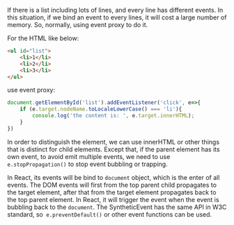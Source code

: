 If there is a list including lots of lines, and every line has different events. In this situation, if we bind an event to every lines, it will cost a large number of memory. So, normally, using event proxy to do it. 

For the HTML like below:

```HTML
<ul id="list">
    <li>1</li>
    <li>2</li>
    <li>3</li>
</ul>
```

use event proxy:

```JavaScript
document.getElementById('list').addEventListener('click', e=>{
    if (e.target.nodeName.toLocaleLowerCase() === 'li'){
        console.log('the content is: ', e.target.innerHTML);
    }
})
```

In order to distinguish the element, we can use innerHTML or other things that is distinct for child elements. Except that, if the parent element has its own event, to avoid emit multiple events, we need to use ` e.stopPropagation() ` to stop event bubbling or trapping. 

In React, its events will be bind to `document`  object, which is the enter of all events. The DOM events will first from the top parent child propagates to the target element, after that from the target element propagates back to the top parent element. In React, it will trigger the event when the event is bubbling back to the `document`. The SyntheticEvent has the same API in W3C standard, so` e.preventDefault()` or other event functions can be used.
